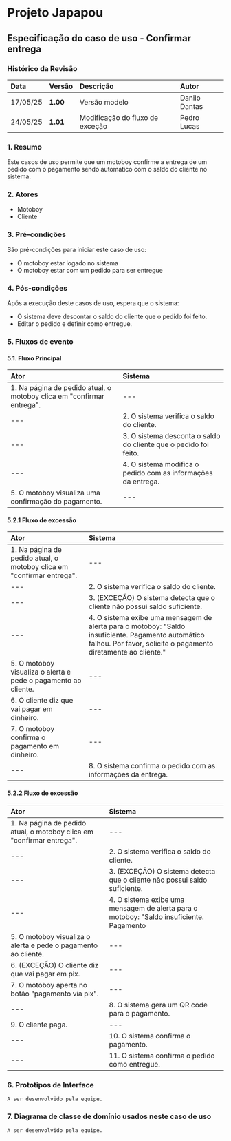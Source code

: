 # Projeto Japapou

## Especificação do caso de uso - Confirmar entrega

### Histórico da Revisão

| Data       | Versão   | Descrição     | Autor           |
| :--------- | :------- | :------------ | :-------------- |
| 17/05/25 | **1.00** | Versão modelo | Danilo Dantas |
| 24/05/25 | **1.01** | Modificação do fluxo de exceção | Pedro Lucas |

### 1. Resumo

Este casos de uso permite que um motoboy confirme a entrega de um pedido com o pagamento sendo automatico com o saldo do cliente no sistema. 

### 2. Atores

-   Motoboy
-   Cliente

### 3. Pré-condições

São pré-condições para iniciar este caso de uso:

-   O motoboy estar logado no sistema
-   O motoboy estar com um pedido para ser entregue

### 4. Pós-condições

Após a execução deste casos de uso, espera que o sistema:

-   O sistema deve descontar o saldo do cliente que o pedido foi feito.
-   Editar o pedido e definir como entregue.

### 5. Fluxos de evento

#### 5.1. Fluxo Principal
| Ator | Sistema |
|:-------|:------- |
| 1. Na página de pedido atual, o motoboy clica em "confirmar entrega". | --- |
| --- | 2. O sistema verifica o saldo do cliente. |
| --- | 3. O sistema desconta o saldo do cliente que o pedido foi feito. |
| --- | 4. O sistema modifica o pedido com as informações da entrega. |
| 5. O motoboy visualiza uma confirmação do pagamento. | --- |

#### 5.2.1 Fluxo de excessão 
| Ator | Sistema |
|:-------|:------- |
| 1. Na página de pedido atual, o motoboy clica em "confirmar entrega". | --- |
| --- | 2. O sistema verifica o saldo do cliente. |
| --- | 3. (EXCEÇÃO) O sistema detecta que o cliente não possui saldo suficiente. |
| --- | 4. O sistema exibe uma mensagem de alerta para o motoboy: "Saldo insuficiente. Pagamento automático falhou. Por favor, solicite o pagamento diretamente ao cliente." |
| 5. O motoboy visualiza o alerta e pede o pagamento ao cliente. | --- |
| 6. O cliente diz que vai pagar em dinheiro. | --- |
| 7. O motoboy confirma o pagamento em dinheiro. | --- |
| --- | 8. O sistema confirma o pedido com as informações da entrega.

#### 5.2.2 Fluxo de excessão 
| Ator | Sistema |
|:-------|:------- |
| 1. Na página de pedido atual, o motoboy clica em "confirmar entrega". | --- |
| --- | 2. O sistema verifica o saldo do cliente. |
| --- | 3. (EXCEÇÃO) O sistema detecta que o cliente não possui saldo suficiente. |
| --- | 4. O sistema exibe uma mensagem de alerta para o motoboy: "Saldo insuficiente. Pagamento |automático falhou. Por favor, solicite o pagamento diretamente ao cliente." |
| 5. O motoboy visualiza o alerta e pede o pagamento ao cliente. | --- |
| 6. (EXCEÇÃO) O cliente diz que vai pagar em pix. | --- |
| 7. O motoboy aperta no botão "pagamento via pix". | --- |
| --- | 8. O sistema gera um QR code para o pagamento. |
| 9. O cliente paga. | --- |
| --- | 10. O sistema confirma o pagamento. |
| --- | 11. O sistema confirma o pedido como entregue. |

### 6. Prototipos de Interface

`A ser desenvolvido pela equipe.`

### 7. Diagrama de classe de domínio usados neste caso de uso

`A ser desenvolvido pela equipe.`
